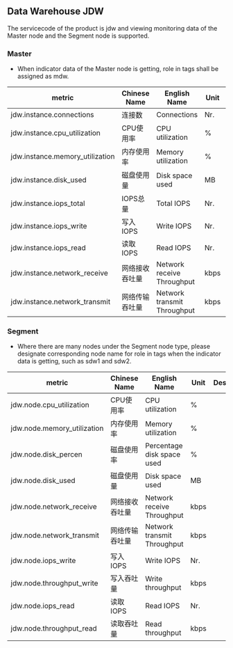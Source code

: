## Data Warehouse JDW

The servicecode of the product is jdw and viewing monitoring data of the Master node and the Segment node is supported.

### Master

- When indicator data of the Master node is getting, role in tags shall be assigned as mdw.  

metric | Chinese Name  | English Name |Unit | Description
---|--- |--- |--- |--- 
jdw.instance.connections|连接数|Connections|Nr.|
jdw.instance.cpu_utilization|CPU使用率|CPU utilization|%|
jdw.instance.memory_utilization|内存使用率|Memory utilization|%|
jdw.instance.disk_used|磁盘使用量|Disk space used|MB|
jdw.instance.iops_total|IOPS总量|Total IOPS|Nr.|
jdw.instance.iops_write|写入IOPS|Write IOPS|Nr.|
jdw.instance.iops_read|读取IOPS|Read IOPS|Nr.|
jdw.instance.network_receive|网络接收吞吐量|Network receive Throughput|kbps|
jdw.instance.network_transmit|网络传输吞吐量|Network transmit Throughput|kbps|

### Segment
- Where there are many nodes under the Segment node type, please designate corresponding node name for role in tags when the indicator data is getting, such as sdw1 and sdw2.  
 
metric | Chinese Name  | English Name |Unit | Description
---|--- |--- |--- |--- 
jdw.node.cpu_utilization|CPU使用率|CPU utilization|%|
jdw.node.memory_utilization|内存使用率|Memory utilization|%|
jdw.node.disk_percen|磁盘使用率|Percentage disk space used|%|
jdw.node.disk_used|磁盘使用量|Disk space used|MB|
jdw.node.network_receive|网络接收吞吐量|Network receive Throughput|kbps|
jdw.node.network_transmit|网络传输吞吐量|Network transmit Throughput|kbps|
jdw.node.iops_write|写入IOPS|Write IOPS|Nr.|
jdw.node.throughput_write|写入吞吐量|Write throughput|kbps|
jdw.node.iops_read|读取IOPS|Read IOPS|Nr.|
jdw.node.throughput_read|读取吞吐量|Read throughput|kbps|
